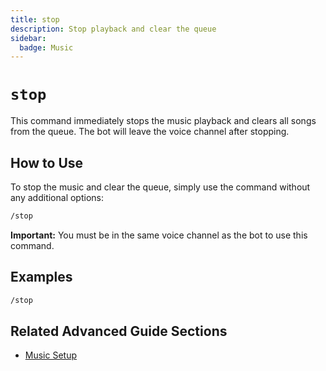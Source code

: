 ```yaml
---
title: stop
description: Stop playback and clear the queue
sidebar:
  badge: Music
---
```


# `stop`

This command immediately stops the music playback and clears all songs from the queue. The bot will leave the voice channel after stopping.

## How to Use

To stop the music and clear the queue, simply use the command without any additional options:

```sh
/stop
```

**Important:** You must be in the same voice channel as the bot to use this command.

## Examples

```sh
/stop
```

## Related Advanced Guide Sections

*   [Music Setup](/advanced-guide/music/setup)